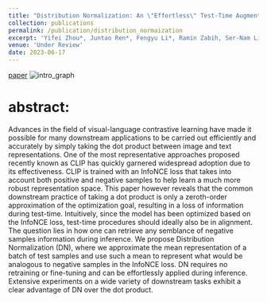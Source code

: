```yaml
---
title: "Distribution Normalization: An \"Effortless\" Test-Time Augmentation for Contrastively Learned Visual-language Models"
collection: publications
permalink: /publication/distribution_normaization
excerpt: 'Yifei Zhou*, Juntao Ren*, Fengyu Li*, Ramin Zabih, Ser-Nam Lim'
venue: 'Under Review'
date: 2023-06-17
---
```

[paper](https://arxiv.org/abs/2302.11084)
![intro_graph](https://user-images.githubusercontent.com/83000332/220809765-4245b37b-fd51-434e-8d06-e6c5b8e4f1c1.png)




# abstract:
Advances in the field of visual-language contrastive learning have made it possible for many downstream applications to be carried out efficiently and accurately by simply taking the dot product between image and text representations. One of the most representative approaches proposed recently known as CLIP has quickly garnered widespread adoption due to its effectiveness. CLIP is trained with an InfoNCE loss that takes into account both positive and negative samples to help learn a much more robust representation space. This paper however reveals that the common downstream practice of taking a dot product is only a zeroth-order approximation of the optimization goal, resulting in a loss of information during test-time. Intuitively, since the model has been optimized based on the InfoNCE loss, test-time procedures should ideally also be in alignment. The question lies in how one can retrieve any semblance of negative samples information during inference. We propose Distribution Normalization (DN), where we approximate the mean representation of a batch of test samples and use such a mean to represent what would be analogous to negative samples in the InfoNCE loss. DN requires no retraining or fine-tuning and can be effortlessly applied during inference. Extensive experiments on a wide variety of downstream tasks exhibit a clear advantage of DN over the dot product.
